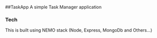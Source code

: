 ##TaskApp
A simple Task Manager application
### Tech
This is built using NEMO stack (Node, Express, MongoDb and Others...)
